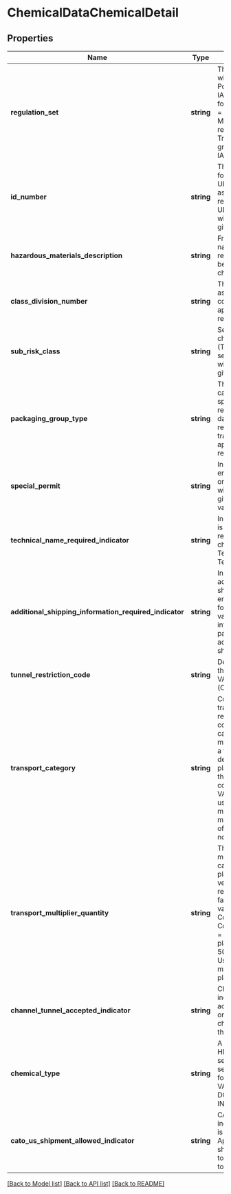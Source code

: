# ChemicalDataChemicalDetail

## Properties
Name | Type | Description | Notes
------------ | ------------- | ------------- | -------------
**regulation_set** | **string** | The Regulatory set associated with every regulated shipment.   Possible values are ADR, 49CFR, IATA. It will be returned if applies for a given chemical record.  ADR &#x3D; Europe to Europe Ground Movement 49CFR &#x3D; HazMat regulated by US Dept. of Transportation within the U.S. or ground shipments to Canada,   IATA&#x3D; Worldwide Air movement. | [optional] 
**id_number** | **string** | This is the ID number (UN/NA/ID) for the specified commodity. UN/NA/ID Identification Number assigned to the specified regulated good. (Include the UN/NA/ID as part of the entry).  It will be returned if applies for a given chemical record. | [optional] 
**hazardous_materials_description** | **string** | Free form text containing the full name that are used to describe a regulated chemical record.  It will be returned if applies for a given chemical record. | [optional] 
**class_division_number** | **string** | This is the hazard class associated to the specified commodity.  It will be returned if applies for a given chemical record. | [optional] 
**sub_risk_class** | **string** | Secondary hazardous characteristics of a package. (There can be more than one – separate each with a comma).  It will be returned if applies for a given chemical record. | [optional] 
**packaging_group_type** | **string** | This is the packing group category associated to the specified commodity. This code represents the potential degree of danger represented by a regulated commodity being transported.  It will be returned if applies for a given chemical record. | [optional] 
**special_permit** | **string** | Indicates whether or not related entity requires special permit in order to transport the chemical.   It will be returned if applies for a given chemical record.  Valid values:  AIR GND BOTH | [optional] 
**technical_name_required_indicator** | **string** | Indicates whether TechnicalName is required or not.  It will be returned if applies for a given chemical record.  Y &#x3D; TechnicalName is required. N &#x3D; TechnicalName is not required. | [optional] 
**additional_shipping_information_required_indicator** | **string** | Indicates whether or not additional text is required for the shipping papers for the related entity.   It will be returned if applies for a given chemical record.  Valid values:  N &#x3D; No, additional information for the shipping papers are not required. Y &#x3D; Yes, additional information for the shipping papers are required. | [optional] 
**tunnel_restriction_code** | **string** | Defines what is restricted to pass through a tunnel.  EXAMPLES OF VALUES: (B),(D),(E),(B/D),(B/E),(C,D),(C/E),(D/E),Blank | [optional] 
**transport_category** | **string** | Code representing a category of transportation, assigned by a regulation set for each regulated commodity. Each value of this category is associated with a multiplier that is used to calculate a value.This value is then used to determine the placarding to be place on the vehicle or container that holds the related regulated commodity  EXAMPLES OF VALUES: 0 &#x3D; No multiplier - must use placarding 1 &#x3D; Use a multiplier of 50 2 &#x3D; Use a multiplier of 3 3 &#x3D; Use a multiplier of 1 4 &#x3D; Use a multiplier of 0 - do not apply a placard | [optional] 
**transport_multiplier_quantity** | **string** | The quantity that represents a multiplication factor used to calculate a value to determine the placarding to be place on the vehicle or container that holds the related regulated commodity. This factor is associated with a code value represented by Regulated Commodity Transport Category Code.   EXAMPLES OF VALUES: 0 &#x3D; No multiplier - must use placarding 1 &#x3D; Use a multiplier of 50 2 &#x3D; Use a multiplier of 3 3 &#x3D; Use a multiplier of 1 4 &#x3D; Use a multiplier of 0 - do not apply a placard | [optional] 
**channel_tunnel_accepted_indicator** | **string** | ChannelTunnelAcceptedIndicator indicates if the chemical is accepted through channel tunnel or not  Y&#x3D; Accepted through channel tunnel N&#x3D;Not accepted through channel tunnel | [optional] 
**chemical_type** | **string** | A set of chemical records in HMMS that correspond to a sub-set of chemicals for a regulation set, or the entire set of chemicals for a regulation set  EXAMPLES OF VALUES: FREIGHT TDG IATA US DOMESTIC AIR 49CFR ADR IATA INTERNATIONAL AIR | [optional] 
**cato_us_shipment_allowed_indicator** | **string** | CAToUSShipmentAllowedIndicator indicates whether this checmical is allowed from CA to US Applicable only for TDG shipments  Y &#x3D; Permitted from CA to US N &#x3D; Not Permitted from CA to US | [optional] 

[[Back to Model list]](../../README.md#documentation-for-models) [[Back to API list]](../../README.md#documentation-for-api-endpoints) [[Back to README]](../../README.md)

